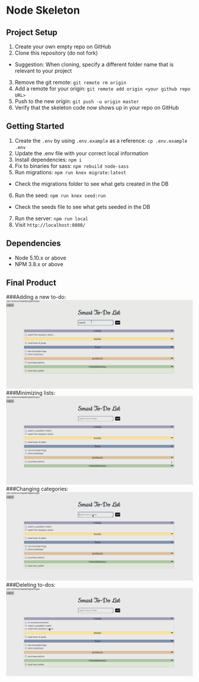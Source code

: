 # Node Skeleton

## Project Setup

1. Create your own empty repo on GitHub
2. Clone this repository (do not fork)
  - Suggestion: When cloning, specify a different folder name that is relevant to your project
3. Remove the git remote: `git remote rm origin`
4. Add a remote for your origin: `git remote add origin <your github repo URL>`
5. Push to the new origin: `git push -u origin master`
6. Verify that the skeleton code now shows up in your repo on GitHub

## Getting Started

1. Create the `.env` by using `.env.example` as a reference: `cp .env.example .env`
2. Update the .env file with your correct local information
3. Install dependencies: `npm i`
4. Fix to binaries for sass: `npm rebuild node-sass`
5. Run migrations: `npm run knex migrate:latest`
  - Check the migrations folder to see what gets created in the DB
6. Run the seed: `npm run knex seed:run`
  - Check the seeds file to see what gets seeded in the DB
7. Run the server: `npm run local`
8. Visit `http://localhost:8080/`

## Dependencies

- Node 5.10.x or above
- NPM 3.8.x or above

## Final Product

###Adding a new to-do:
![“Add New Todo”](https://github.com/tasha-urbancic/smart_todo_list/blob/master/docs/add-new-todo6.gif?raw=true)
###Minimizing lists:
![“Minimize Lists”](https://github.com/tasha-urbancic/smart_todo_list/blob/master/docs/minimize-categories.gif?raw=true)
###Changing categories:
![“Changing Categories”](https://github.com/tasha-urbancic/smart_todo_list/blob/master/docs/miscategorize-edit.gif?raw=true)
###Deleting to-dos:
![“Deleting Todos”](https://github.com/tasha-urbancic/smart_todo_list/blob/master/docs/delete-todo.gif?raw=true)
